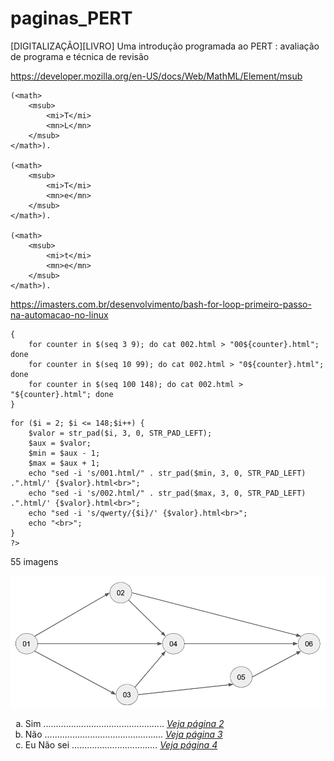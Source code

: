 # paginas_PERT
[DIGITALIZAÇÃO][LIVRO] Uma introdução programada ao PERT : avaliação de programa e técnica de revisão

https://developer.mozilla.org/en-US/docs/Web/MathML/Element/msub

```
(<math>
    <msub>
        <mi>T</mi>
        <mn>L</mn>
    </msub>
</math>).

(<math>
    <msub>
        <mi>T</mi>
        <mn>e</mn>
    </msub>
</math>).

(<math>
    <msub>
        <mi>t</mi>
        <mn>e</mn>
    </msub>
</math>).
```



https://imasters.com.br/desenvolvimento/bash-for-loop-primeiro-passo-na-automacao-no-linux
```
{
    for counter in $(seq 3 9); do cat 002.html > "00${counter}.html"; done
    for counter in $(seq 10 99); do cat 002.html > "0${counter}.html"; done
    for counter in $(seq 100 148); do cat 002.html > "${counter}.html"; done
}
```

```
for ($i = 2; $i <= 148;$i++) {
	$valor = str_pad($i, 3, 0, STR_PAD_LEFT);
    $aux = $valor;
    $min = $aux - 1;
    $max = $aux + 1;
	echo "sed -i 's/001.html/" . str_pad($min, 3, 0, STR_PAD_LEFT) .".html/' {$valor}.html<br>";
	echo "sed -i 's/002.html/" . str_pad($max, 3, 0, STR_PAD_LEFT) .".html/' {$valor}.html<br>";
    echo "sed -i 's/qwerty/{$i}/' {$valor}.html<br>";
    echo "<br>";
}
?>
```

55 imagens


<img src="img/img01.png" class="img-fluid mx-auto d-block">

<div>
    <ol type="a">
        <li>Sim ................................................ <a href="002.html"><i>Veja página 2</i></a></li>
        <li>Não ............................................... <a href="003.html"><i>Veja página 3</i></a></li>
        <li>Eu Não sei .................................. <a href="004.html"><i>Veja página 4</i></a></li>
    </ol>
</div>